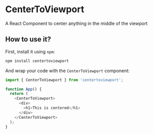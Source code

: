 # CenterToViewport

A React Component to center anything in the middle of the viewport

## How to use it?

First, install it using `npm`:

```sh
npm install centertoviewport
```

And wrap your code with the `CenterToViewport` component:
```js
import { CenterToViewport } from 'centertoviewport';

function App() {
  return (
    <CenterToViewport>
      <div>
        <h1>This is centered</h1>
      </div>
    </CenterToViewport>
  );
}
```
